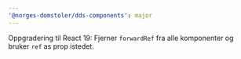 ```yaml
---
'@norges-domstoler/dds-components': major
---
```


Oppgradering til React 19: Fjerner `forwardRef` fra alle komponenter og bruker `ref` as prop istedet.
